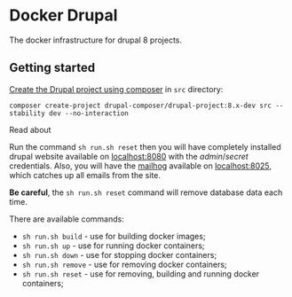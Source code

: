 # Docker Drupal

The docker infrastructure for drupal 8 projects.

## Getting started

[Create the Drupal project using composer](https://github.com/drupal-composer/drupal-project) in `src` directory:
```
composer create-project drupal-composer/drupal-project:8.x-dev src --stability dev --no-interaction
```
Read about 


Run the command `sh run.sh reset` then you will have completely installed drupal website available on [localhost:8080](http://localhost:8080)
with the *admin*/*secret* credentials. Also, you will have the [mailhog](https://github.com/mailhog/MailHog) available on [localhost:8025](http://localhost:8025),
which catches up all emails from the site.

**Be careful**, the `sh run.sh reset` command will remove database data each time.

There are available commands:

* `sh run.sh build` - use for building docker images;
* `sh run.sh up` - use for running docker containers;
* `sh run.sh down` - use for stopping docker containers;
* `sh run.sh remove` - use for removing docker containers;
* `sh run.sh reset` - use for removing, building and running docker containers;
